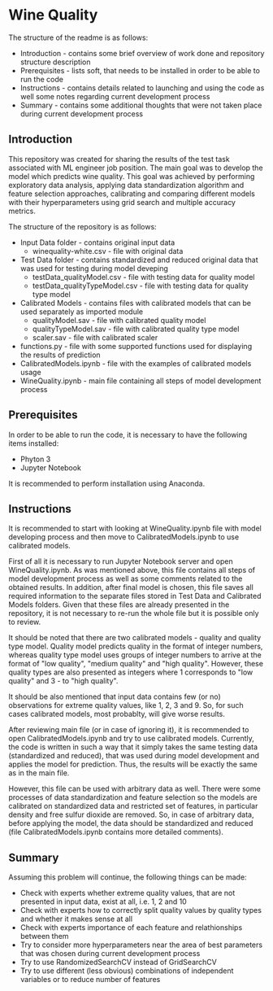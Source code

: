 # Wine Quality
The structure of the readme is as follows:
  - Introduction - contains some brief overview of work done and repository structure description
  - Prerequisites - lists soft, that needs to be installed in order to be able to run the code
  - Instructions - contains details related to launching and using the code as well some notes regarding current development process
  - Summary - contains some additional thoughts that were not taken place during current development process
  
## Introduction
This repository was created for sharing the results of the test task associated with ML engineer job position. The main goal was to develop the model which predicts wine quality. This goal was achieved by performing exploratory data analysis, applying data standardization algorithm and feature selection approaches, calibrating and comparing different models with their hyperparameters using grid search and multiple accuracy metrics. 

The structure of the repository is as follows:
  - Input Data folder - contains original input data
    - winequality-white.csv - file with original data
  - Test Data folder - contains standardized and reduced original data that was used for testing during model deveping
    - testData_qualityModel.csv - file with testing data for quality model
    - testData_qualityTypeModel.csv - file with testing data for quality type model
  - Calibrated Models - contains files with calibrated models that can be used separately as imported module
    - qualityModel.sav - file with calibrated quality model
    - qualityTypeModel.sav - file with calibrated quality type model
    - scaler.sav - file with calibrated scaler
  - functions.py - file with some supported functions used for displaying the results of prediction
  - CalibratedModels.ipynb - file with the examples of calibrated models usage
  - WineQuality.ipynb - main file containing all steps of model development process
  
## Prerequisites
In order to be able to run the code, it is necessary to have the following items installed:
  - Phyton 3
  - Jupyter Notebook

It is recommended to perform installation using Anaconda.

## Instructions
It is recommended to start with looking at WineQuality.ipynb file with model developing process and then move to CalibratedModels.ipynb to use calibrated models.

First of all it is necessary to run Jupyter Notebook server and open WineQuality.ipynb. As was mentioned above, this file contains all steps of model development process as well as some comments related to the obtained results. In addition, after final model is chosen, this file saves all required information to the separate files stored in Test Data and Calibrated Models folders. Given that these files are already presented in the repository, it is not necessary to re-run the whole file but it is possible only to review.

It should be noted that there are two calibrated models - quality and quality type model. Quality model predicts quality in the format of integer numbers, whereas quality type model uses groups of integer numbers to arrive at the format of "low quality", "medium quality" and "high quality". However, these quality types are also presented as integers where 1 corresponds to "low quality" and 3 - to "high quality". 

It should be also mentioned that input data contains few (or no) observations for extreme quality values, like 1, 2, 3 and 9. So, for such cases calibrated models, most probablty, will give worse results. 

After reviewing main file (or in case of ignoring it), it is recommended to open CalibratedModels.ipynb and try to use calibrated models. Currently, the code is written in such a way that it simply takes the same testing data (standardized and reduced), that was used during model development and applies the model for prediction. Thus, the results will be exactly the same as in the main file. 

However, this file can be used with arbitrary data as well. There were some processes of data standardization and feature selection so the models are calibrated on standardized data and restricted set of features, in particular density and free sulfur dioxide are removed. So, in case of arbitrary data, before applying the model, the data should be standardized and reduced (file CalibratedModels.ipynb contains more detailed comments).

## Summary
Assuming this problem will continue, the following things can be made:
  - Check with experts whether extreme quality values, that are not presented in input data, exist at all, i.e. 1, 2 and 10
  - Check with experts how to correctly split quality values by quality types and whether it makes sense at all
  - Check with experts importance of each feature and relathionships between them
  - Try to consider more hyperparameters near the area of best parameters that was chosen during current development process
  - Try to use RandomizedSearchCV instead of GridSearchCV
  - Try to use different (less obvious) combinations of independent variables or to reduce number of features
